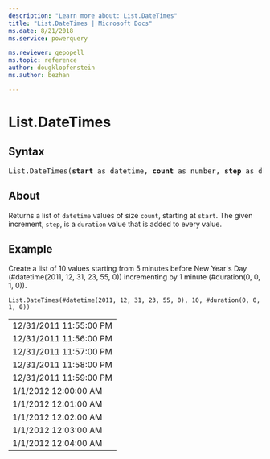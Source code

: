 ```yaml
---
description: "Learn more about: List.DateTimes"
title: "List.DateTimes | Microsoft Docs"
ms.date: 8/21/2018
ms.service: powerquery

ms.reviewer: gepopell
ms.topic: reference
author: dougklopfenstein
ms.author: bezhan

---
```

# List.DateTimes

## Syntax

<pre>
List.DateTimes(<b>start</b> as datetime, <b>count</b> as number, <b>step</b> as duration) as list
</pre>

## About
Returns a list of `datetime` values of size `count`, starting at `start`. The given increment, `step`, is a `duration` value that is added to every value.

  
## Example  
Create a list of 10 values starting from 5 minutes before New Year's Day (#datetime(2011, 12, 31, 23, 55, 0)) incrementing by 1 minute (#duration(0, 0, 1, 0)).

```powerquery-m
List.DateTimes(#datetime(2011, 12, 31, 23, 55, 0), 10, #duration(0, 0, 1, 0))
```

<table> <tr><td>12/31/2011 11:55:00 PM</td></tr> <tr><td>12/31/2011 11:56:00 PM</td></tr> <tr><td>12/31/2011 11:57:00 PM</td></tr> <tr><td>12/31/2011 11:58:00 PM</td></tr> <tr><td>12/31/2011 11:59:00 PM</td></tr> <tr><td>1/1/2012 12:00:00 AM</td></tr> <tr><td>1/1/2012 12:01:00 AM</td></tr> <tr><td>1/1/2012 12:02:00 AM</td></tr> <tr><td>1/1/2012 12:03:00 AM</td></tr> <tr><td>1/1/2012 12:04:00 AM</td></tr> </table>
